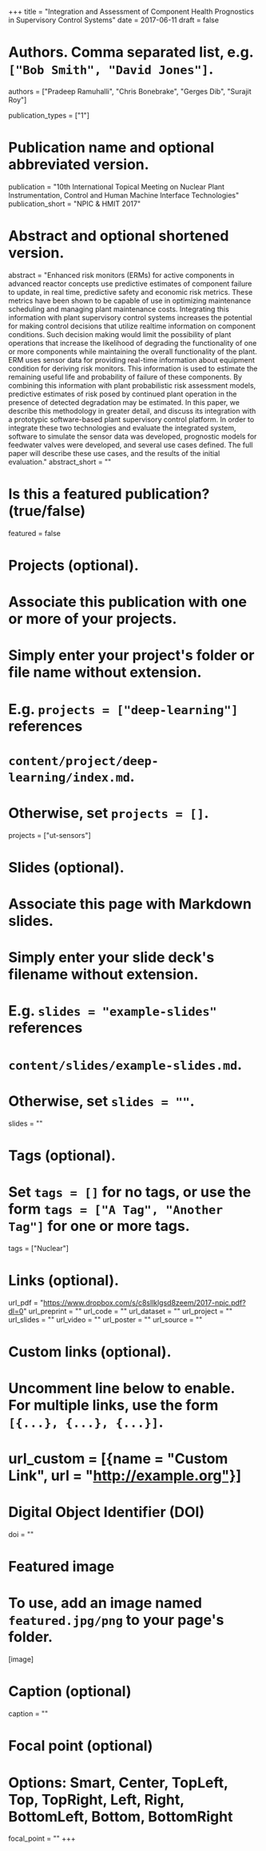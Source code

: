 +++
title = "Integration and Assessment of Component Health Prognostics in Supervisory Control Systems"
date = 2017-06-11
draft = false

# Authors. Comma separated list, e.g. `["Bob Smith", "David Jones"]`.
authors = ["Pradeep Ramuhalli", "Chris Bonebrake", "Gerges Dib", "Surajit Roy"]

publication_types = ["1"]

# Publication name and optional abbreviated version.
publication = "10th International Topical Meeting on Nuclear Plant Instrumentation, Control and Human Machine Interface Technologies"
publication_short = "NPIC & HMIT 2017"

# Abstract and optional shortened version.
abstract = "Enhanced risk monitors (ERMs) for active components in advanced reactor concepts use predictive estimates of component failure to update, in real time, predictive safety and economic risk metrics. These metrics have been shown to be capable of use in optimizing maintenance scheduling and managing plant maintenance costs. Integrating this information with plant supervisory control systems increases the potential for making control decisions that utilize realtime information on component conditions. Such decision making would limit the possibility of plant operations that increase the likelihood of degrading the functionality of one or more components while maintaining the overall functionality of the plant. ERM uses sensor data for providing real-time information about equipment condition for deriving risk monitors. This information is used to estimate the remaining useful life and probability of failure of these components. By combining this information with plant probabilistic risk assessment models, predictive estimates of risk posed by continued plant operation in the presence of detected degradation may be estimated. In this paper, we describe this methodology in greater detail, and discuss its integration with a prototypic software-based plant supervisory control platform. In order to integrate these two technologies and evaluate the integrated system, software to simulate the sensor data was developed, prognostic models for feedwater valves were developed, and several use cases defined. The full paper will describe these use cases, and the results of the initial evaluation."
abstract_short = ""

# Is this a featured publication? (true/false)
featured = false

# Projects (optional).
#   Associate this publication with one or more of your projects.
#   Simply enter your project's folder or file name without extension.
#   E.g. `projects = ["deep-learning"]` references 
#   `content/project/deep-learning/index.md`.
#   Otherwise, set `projects = []`.
projects = ["ut-sensors"]

# Slides (optional).
#   Associate this page with Markdown slides.
#   Simply enter your slide deck's filename without extension.
#   E.g. `slides = "example-slides"` references 
#   `content/slides/example-slides.md`.
#   Otherwise, set `slides = ""`.
slides = ""

# Tags (optional).
#   Set `tags = []` for no tags, or use the form `tags = ["A Tag", "Another Tag"]` for one or more tags.
tags = ["Nuclear"]

# Links (optional).
url_pdf = "https://www.dropbox.com/s/c8sllklgsd8zeem/2017-npic.pdf?dl=0"
url_preprint = ""
url_code = ""
url_dataset = ""
url_project = ""
url_slides = ""
url_video = ""
url_poster = ""
url_source = ""

# Custom links (optional).
#   Uncomment line below to enable. For multiple links, use the form `[{...}, {...}, {...}]`.
# url_custom = [{name = "Custom Link", url = "http://example.org"}]

# Digital Object Identifier (DOI)
doi = ""

# Featured image
# To use, add an image named `featured.jpg/png` to your page's folder. 
[image]
  # Caption (optional)
  caption = ""

  # Focal point (optional)
  # Options: Smart, Center, TopLeft, Top, TopRight, Left, Right, BottomLeft, Bottom, BottomRight
  focal_point = ""
+++
